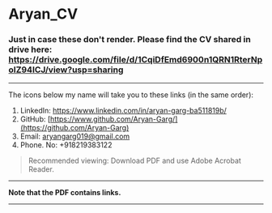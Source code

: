 # Aryan_CV


### Just in case these don't render. Please find the CV shared in drive here: https://drive.google.com/file/d/1CqiDfEmd6900n1QRN1RterNpoIZ94ICJ/view?usp=sharing

---

The icons below my name will take you to these links (in the same order):
1. LinkedIn: https://www.linkedin.com/in/aryan-garg-ba511819b/
2. GitHub: [https://www.github.com/Aryan-Garg/](https://github.com/Aryan-Garg)
3. Email: aryangarg019@gmail.com
4. Phone. No: +918219383122
   

> Recommended viewing: Download PDF and use Adobe Acrobat Reader.         

---


**Note that the PDF contains links.**

---



